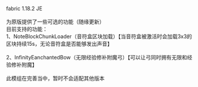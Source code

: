 fabric 1.18.2 JE<br>
<br>
为原版提供了一些可选的功能（随缘更新）<br>
目前支持的功能：<br>
1、NoteBlockChunkLoader（音符盒区块加载）【当音符盒被激活时会加载3x3的区块持续15s，无论音符盒是否能够发出声音】<br>
<br>
2、InfinityEanchantedBow（无限经验修补附魔弓）【可以让弓同时拥有无限和经验修补附魔】<br>
<br>
此模组在完善当中，暂时不会适配其他版本<br>
